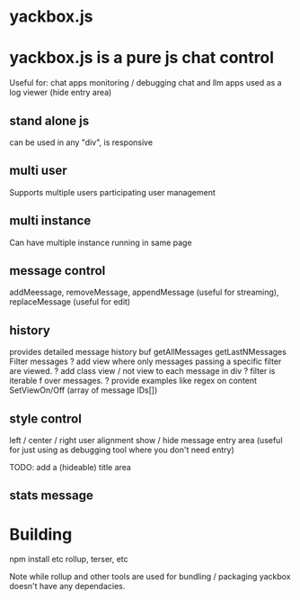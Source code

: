 # yackbox.js

# yackbox.js is a pure js chat control
Useful for:
chat apps
monitoring / debugging chat  and llm apps
used as a log viewer (hide entry area)

## stand alone js
can be used in any "div", is responsive

## multi user
Supports multiple users participating
user management 

## multi instance
Can have multiple instance running in same page

## message control
addMeessage, removeMessage, appendMessage (useful for streaming), replaceMessage (useful for edit)

## history
provides detailed message history buf
getAllMessages
getLastNMessages
Filter messages 
? add view where only messages passing a specific filter are viewed.
    ? add class view / not view to each message in div
    ? filter is iterable f over messages.
        ? provide examples like regex on content
SetViewOn/Off (array of message IDs[])

## style control
left / center / right user alignment
show / hide message entry area (useful for just using as debugging tool where you don't need entry)

TODO: add a (hideable) title area


## stats message


# Building
npm install  etc
rollup, terser, etc

Note while rollup and other tools are used for bundling / packaging yackbox doesn't have any dependacies.
